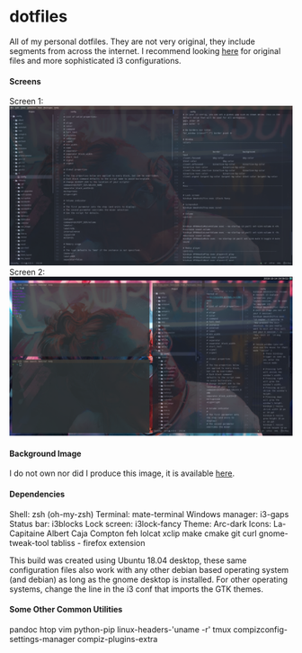 # dotfiles
All of my personal dotfiles. They are not very original, they include segments from across the internet. I recommend looking [here](https://www.reddit.com/r/unixporn) for original files and more sophisticated i3 configurations.

#### Screens
Screen 1:
![Screen 1](./screen_1.png)
Screen 2:
![Screen 2](./screen_2.png)

#### Background Image
I do not own nor did I produce this image, it is available [here](https://www.reddit.com/r/Art/comments/7weunw/neon_aaron_griffin_digital_2017/).

#### Dependencies
Shell: zsh (oh-my-zsh)
Terminal: mate-terminal
Windows manager: i3-gaps
Status bar: i3blocks
Lock screen: i3lock-fancy
Theme: Arc-dark
Icons: La-Capitaine
Albert
Caja
Compton
feh
lolcat
xclip
make
cmake
git
curl
gnome-tweak-tool
tabliss - firefox extension

This build was created using Ubuntu 18.04 desktop, these same configuration files also work with any other debian based operating system (and debian) as long as the gnome desktop is installed. For other operating systems, change the line in the i3 conf that imports the GTK themes.

#### Some Other Common Utilities
pandoc
htop
vim
python-pip
linux-headers-'uname -r'
tmux
compizconfig-settings-manager
compiz-plugins-extra

